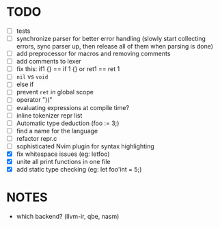 # TODO
- [ ] tests
- [ ] synchronize parser for better error handling (slowly start collecting errors, sync parser up, then release all of them when parsing is done)
- [ ] add preprocessor for macros and removing comments
- [ ] add comments to lexer
- [ ] fix this: if1 {} == if 1 {} or ret1 == ret 1
- [ ] `nil` vs `void`
- [ ] else if
- [ ] prevent `ret` in global scope
- [ ] operator ")("
- [ ] evaluating expressions at compile time?
- [ ] inline tokenizer repr list
- [ ] Automatic type deduction (foo := 3;)
- [ ] find a name for the language
- [ ] refactor repr.c
- [ ] sophisticated Nvim plugin for syntax highlighting
- [x] fix whitespace issues (eg: letfoo)
- [x] unite all print functions in one file
- [x] add static type checking (eg: let foo'int = 5;)

# NOTES
- which backend? (llvm-ir, qbe, nasm)
